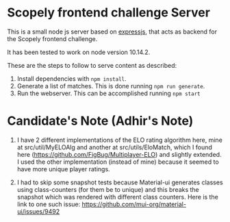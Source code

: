 Scopely frontend challenge Server
=================================

This is a small node js server based on [expressjs](https://expressjs.com/), that
acts as backend for the Scopely frontend challenge.

It has been tested to work on node version 10.14.2.

These are the steps to follow to serve content as described:
1. Install dependencies with `npm install`.
2. Generate a list of matches. This is done running `npm run generate`.
3. Run the webserver. This can be accomplished running `npm start`

Candidate's Note (Adhir's Note)
=================================
1. I have 2 different implementations of the ELO rating algorithm here, mine
at src/util/MyELOAlg and another at src/utils/EloMatch, which I found here
(https://github.com/FigBug/Multiplayer-ELO) and slightly extended. I used
the other implementation (instead of mine) because it seemed to have more unique
player ratings.

2. I had to skip some snapshot tests because Material-ui generates classes using
class-counters (for them be to unique) and this breaks the snapshot which was rendered
with different class counters. Here is the link to one such issue:
https://github.com/mui-org/material-ui/issues/9492
 